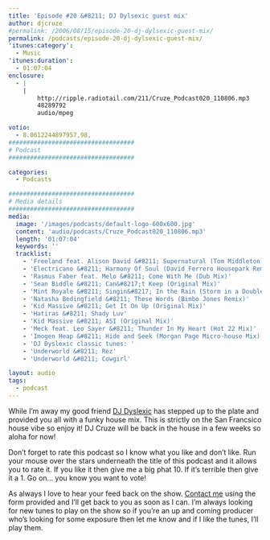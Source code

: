 ```yaml
---
title: 'Episode #20 &#8211; DJ Dylsexic guest mix'
author: djcruze
#permalink: /2006/08/15/episode-20-dj-dylsexic-guest-mix/
permalink: /podcasts/episode-20-dj-dylsexic-guest-mix/
'itunes:category':
  - Music
'itunes:duration':
  - 01:07:04
enclosure:
  - |
    |
        http://ripple.radiotail.com/211/Cruze_Podcast020_110806.mp3
        48289792
        audio/mpeg

votio:
  - 8.0612244897957,98,
###################################
# Podcast
###################################

categories:
  - Podcasts

###################################
# Media details
###################################
media:
  image: '/images/podcasts/default-logo-600x600.jpg'
  content: 'audio/podcasts/Cruze_Podcast020_110806.mp3'
  length: '01:07:04'
  keywords: ''
  tracklist:
    - 'Freeland feat. Alison David &#8211; Supernatural (Tom Middleton Cosmos Mix)'
    - 'Electricano &#8211; Harmony Of Soul (David Ferrero Housepark Remix)'
    - 'Rasmus Faber feat. Melo &#8211; Come With Me (Dub Mix)'
    - 'Sean Biddle &#8211; Can&#8217;t Keep (Original Mix)'
    - 'Mint Royale &#8211; Singin&#8217; In the Rain (Storm in a Double DD Cup Mix)'
    - 'Natasha Bedingfield &#8211; These Words (Bimbo Jones Remix)'
    - 'Kid Massive &#8211; Get It On Up (Original Mix)'
    - 'Hatiras &#8211; Shady Luv'
    - 'Kid Massive &#8211; ASI (Original Mix)'
    - 'Meck feat. Leo Sayer &#8211; Thunder In My Heart (Hot 22 Mix)'
    - 'Imogen Heap &#8211; Hide and Seek (Morgan Page Micro-house Mix) '
    - 'DJ Dyslexic classic tunes: '
    - 'Underworld &#8211; Rez'
    - 'Underworld &#8211; Cowgirl'

layout: audio
tags:
  - podcast
---
```


While I&#8217;m away my good friend [DJ Dyslexic][1] has stepped up to the plate and provided you all with a funky house mix. This is strictly on the San Francsico house vibe so enjoy it! DJ Cruze will be back in the house in a few weeks so aloha for now!

Don&#8217;t forget to rate this podcast so I know what you like and don&#8217;t like. Run your mouse over the stars underneath the title of this podcast and it allows you to rate it. If you like it then give me a big phat 10. If it&#8217;s terrible then give it a 1. Go on&#8230; you know you want to vote!

As always I love to hear your feed back on the show. [Contact me][2] using the form provided and I&#8217;ll get back to you as soon as I can. I&#8217;m always looking for new tunes to play on the show so if you&#8217;re an up and coming producer who&#8217;s looking for some exposure then let me know and if I like the tunes, I&#8217;ll play them.

[1]: http://www.djdyslexic.com/
[2]: /contact
